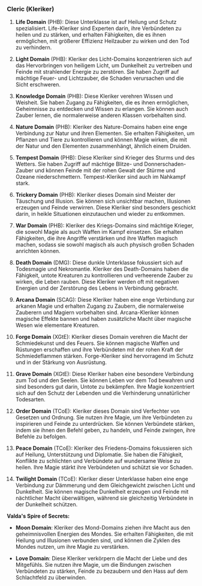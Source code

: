 
### **Cleric (Kleriker)**

1. **Life Domain** (PHB): Diese Unterklasse ist auf Heilung und Schutz spezialisiert. Life-Kleriker sind Experten darin, ihre Verbündeten zu heilen und zu stärken, und erhalten Fähigkeiten, die es ihnen ermöglichen, mit größerer Effizienz Heilzauber zu wirken und den Tod zu verhindern.
    
2. **Light Domain** (PHB): Kleriker des Licht-Domains konzentrieren sich auf das Hervorbringen von heiligem Licht, um Dunkelheit zu vertreiben und Feinde mit strahlender Energie zu zerstören. Sie haben Zugriff auf mächtige Feuer- und Lichtzauber, die Schaden verursachen und die Sicht erschweren.
    
3. **Knowledge Domain** (PHB): Diese Kleriker verehren Wissen und Weisheit. Sie haben Zugang zu Fähigkeiten, die es ihnen ermöglichen, Geheimnisse zu entdecken und Wissen zu erlangen. Sie können auch Zauber lernen, die normalerweise anderen Klassen vorbehalten sind.
    
4. **Nature Domain** (PHB): Kleriker des Nature-Domains haben eine enge Verbindung zur Natur und ihren Elementen. Sie erhalten Fähigkeiten, um Pflanzen und Tiere zu kontrollieren und können Magie wirken, die mit der Natur und den Elementen zusammenhängt, ähnlich einem Druiden.
    
5. **Tempest Domain** (PHB): Diese Kleriker sind Krieger des Sturms und des Wetters. Sie haben Zugriff auf mächtige Blitze- und Donnerschaden-Zauber und können Feinde mit der rohen Gewalt der Stürme und Ozeane niederschmettern. Tempest-Kleriker sind auch im Nahkampf stark.
    
6. **Trickery Domain** (PHB): Kleriker dieses Domain sind Meister der Täuschung und Illusion. Sie können sich unsichtbar machen, Illusionen erzeugen und Feinde verwirren. Diese Kleriker sind besonders geschickt darin, in heikle Situationen einzutauchen und wieder zu entkommen.
    
7. **War Domain** (PHB): Kleriker des Kriegs-Domains sind mächtige Krieger, die sowohl Magie als auch Waffen im Kampf einsetzen. Sie erhalten Fähigkeiten, die ihre Angriffe verstärken und ihre Waffen magisch machen, sodass sie sowohl magisch als auch physisch großen Schaden anrichten können.
    
8. **Death Domain** (DMG): Diese dunkle Unterklasse fokussiert sich auf Todesmagie und Nekromantie. Kleriker des Death-Domains haben die Fähigkeit, untote Kreaturen zu kontrollieren und verheerende Zauber zu wirken, die Leben rauben. Diese Kleriker werden oft mit negativen Energien und der Zerstörung des Lebens in Verbindung gebracht.
    
9. **Arcana Domain** (SCAG): Diese Kleriker haben eine enge Verbindung zur arkanen Magie und erhalten Zugang zu Zaubern, die normalerweise Zauberern und Magiern vorbehalten sind. Arcana-Kleriker können magische Effekte bannen und haben zusätzliche Macht über magische Wesen wie elementare Kreaturen.
    
10. **Forge Domain** (XGtE): Kleriker dieses Domain verehren die Macht der Schmiedekunst und des Feuers. Sie können magische Waffen und Rüstungen erschaffen und ihre Verbündeten mit der rohen Kraft der Schmiedeflammen stärken. Forge-Kleriker sind hervorragend im Schutz und in der Stärkung von Ausrüstung.
    
11. **Grave Domain** (XGtE): Diese Kleriker haben eine besondere Verbindung zum Tod und den Seelen. Sie können Leben vor dem Tod bewahren und sind besonders gut darin, Untote zu bekämpfen. Ihre Magie konzentriert sich auf den Schutz der Lebenden und die Verhinderung unnatürlicher Todesarten.
    
12. **Order Domain** (TCoE): Kleriker dieses Domain sind Verfechter von Gesetzen und Ordnung. Sie nutzen ihre Magie, um ihre Verbündeten zu inspirieren und Feinde zu unterdrücken. Sie können Verbündete stärken, indem sie ihnen den Befehl geben, zu handeln, und Feinde zwingen, ihre Befehle zu befolgen.
    
13. **Peace Domain** (TCoE): Kleriker des Friedens-Domains fokussieren sich auf Heilung, Unterstützung und Diplomatie. Sie haben die Fähigkeit, Konflikte zu schlichten und Verbündete auf wundersame Weise zu heilen. Ihre Magie stärkt ihre Verbündeten und schützt sie vor Schaden.
    
14. **Twilight Domain** (TCoE): Kleriker dieser Unterklasse haben eine enge Verbindung zur Dämmerung und dem Gleichgewicht zwischen Licht und Dunkelheit. Sie können magische Dunkelheit erzeugen und Feinde mit nächtlicher Macht überwältigen, während sie gleichzeitig Verbündete in der Dunkelheit schützen.
    

**Valda's Spire of Secrets:**

- **Moon Domain**: Kleriker des Mond-Domains ziehen ihre Macht aus den geheimnisvollen Energien des Mondes. Sie erhalten Fähigkeiten, die mit Heilung und Illusionen verbunden sind, und können die Zyklen des Mondes nutzen, um ihre Magie zu verstärken.
    
- **Love Domain**: Diese Kleriker verkörpern die Macht der Liebe und des Mitgefühls. Sie nutzen ihre Magie, um die Bindungen zwischen Verbündeten zu stärken, Feinde zu bezaubern und den Hass auf dem Schlachtfeld zu überwinden.